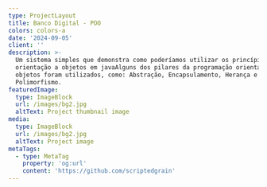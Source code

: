 ```yaml
---
type: ProjectLayout
title: Banco Digital - POO
colors: colors-a
date: '2024-09-05'
client: ''
description: >-
  Um sistema simples que demonstra como poderíamos utilizar os princípios da
  orientação a objetos em javaAlguns dos pilares da programação orientada a
  objetos foram utilizados, como: Abstração, Encapsulamento, Herança e
  Polimorfismo.
featuredImage:
  type: ImageBlock
  url: /images/bg2.jpg
  altText: Project thumbnail image
media:
  type: ImageBlock
  url: /images/bg2.jpg
  altText: Project image
metaTags:
  - type: MetaTag
    property: 'og:url'
    content: 'https://github.com/scriptedgrain'
---
```


